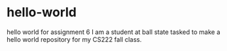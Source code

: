 # hello-world
hello world for assignment 6
I am a student at ball state tasked to make a hello world repository for my CS222 fall class.
